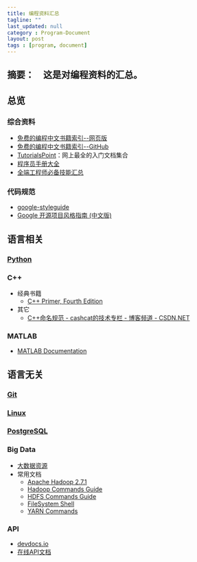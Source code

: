 ```yaml
---
title: 编程资料汇总
tagline: ""
last_updated: null
category : Program-Document
layout: post
tags : [program, document]
---
```

摘要：　这是对编程资料的汇总。
---

<!-- more -->


## 总览

### 综合资料
+ [免费的编程中文书籍索引--网页版](http://siberiawolf.com/free_programming/index.html)
+ [免费的编程中文书籍索引--GitHub](https://github.com/justjavac/free-programming-books-zh_CN)
+ [TutorialsPoint](http://www.tutorialspoint.com/index.htm)：网上最全的入门文档集合
+ [程序员手册大全](http://manual.51yip.com/)
+ [全端工程师必备技能汇总 ](http://blog.csdn.net/sunboy_2050/article/details/25567741)

### 代码规范
+ [google-styleguide](https://github.com/google/styleguide)
+ [Google 开源项目风格指南 (中文版)](http://zh-google-styleguide.readthedocs.org/en/latest/)


## 语言相关

### [Python](http://asin929.github.io/2016/04/09/%E7%BC%96%E7%A8%8B%E8%B5%84%E6%96%99-Python)


### C++
+ 经典书籍
    + [C++ Primer, Fourth Edition](http://manual.51yip.com/c++/)
+ 其它
    + [C++命名规范 - cashcat的技术专栏 - 博客频道 - CSDN.NET](http://blog.csdn.net/cashcat2004/article/details/50576188)

### MATLAB
+ [MATLAB Documentation](http://www.mathworks.com/help/)


## 语言无关

### [Git](http://asin929.github.io/2016/04/09/%E7%BC%96%E7%A8%8B%E8%B5%84%E6%96%99-Git)

### [Linux](http://asin929.github.io/2016/04/09/%E7%BC%96%E7%A8%8B%E8%B5%84%E6%96%99-Linux)


### [PostgreSQL](http://asin929.github.io/2016/04/09/%E7%BC%96%E7%A8%8B%E8%B5%84%E6%96%99-PostgreSQL)

### Big Data

+ [大数据资源](https://github.com/Flowerowl/Big_Data_Resources)
+ 常用文档
    + [Apache Hadoop 2.7.1](http://hadoop.apache.org/docs/current/hadoop-project-dist/hadoop-common/FileSystemShell.html#rmdir)
    + [Hadoop Commands Guide](http://hadoop.apache.org/docs/current/hadoop-project-dist/hadoop-common/CommandsManual.html)
    + [HDFS Commands Guide](http://hadoop.apache.org/docs/current/hadoop-project-dist/hadoop-hdfs/HDFSCommands.html#dfs)
    + [FileSystem Shell](http://hadoop.apache.org/docs/current/hadoop-project-dist/hadoop-common/FileSystemShell.html)
    + [YARN Commands](http://hadoop.apache.org/docs/current/hadoop-yarn/hadoop-yarn-site/YarnCommands.html#jar)




### API
+ [devdocs.io](http://devdocs.io/)
+ [在线API文档](http://tool.oschina.net/apidocs)
